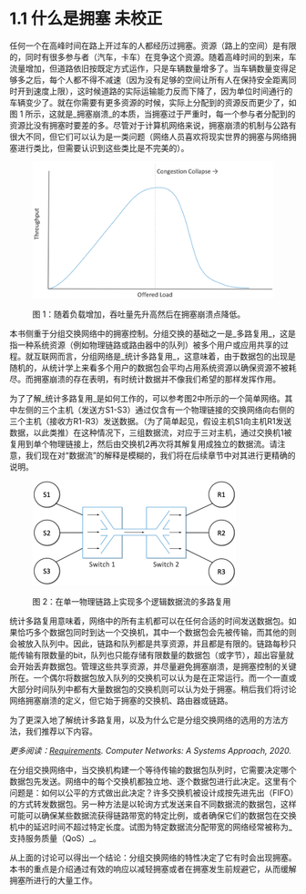 # 1.1 什么是拥塞 未校正

任何一个在高峰时间在路上开过车的人都经历过拥塞。资源（路上的空间）是有限的，同时有很多参与者（汽车，卡车）在竞争这个资源。随着高峰时间的到来，车流量增加，但道路依旧按既定方式运作，只是车辆数量增多了。当车辆数量变得足够多之后，每个人都不得不减速（因为没有足够的空间让所有人在保持安全距离同时开到速度上限），这时候道路的实际运输能力反而下降了，因为单位时间通行的车辆变少了。就在你需要有更多资源的时候，实际上分配到的资源反而更少了，如图 1 所示，这就是_拥塞崩溃_的本质，当拥塞过于严重时，每一个参与者分配到的资源比没有拥塞时要差的多。尽管对于计算机网络来说，拥塞崩溃的机制与公路有很大不同，但它们可以认为是一类问题（网络人员喜欢将现实世界的拥塞与网络拥塞进行类比，但需要认识到这些类比是不完美的）。

<figure><img src="../.gitbook/assets/image (2).png" alt=""><figcaption><p>图 1：随着负载增加，吞吐量先升高然后在拥塞崩溃点降低。</p></figcaption></figure>

本书侧重于分组交换网络中的拥塞控制。分组交换的基础之一是_多路复用_，这是指一种系统资源（例如物理链路或路由器中的队列）被多个用户或应用共享的过程。就互联网而言，分组网络是_统计多路复用_，这意味着，由于数据包的出现是随机的，从统计学上来看多个用户的数据包会平均占用系统资源以确保资源不被耗尽。而拥塞崩溃的存在表明，有时统计数据并不像我们希望的那样发挥作用。

为了了解_统计多路复用_是如何工作的，可以参考图2中所示的一个简单网络。其中左侧的三个主机（发送方S1-S3）通过仅含有一个物理链接的交换网络向右侧的三个主机（接收方R1-R3）发送数据。（为了简单起见，假设主机S1向主机R1发送数据，以此类推）在这种情况下，三组数据流，对应于三对主机，通过交换机1被复用到单个物理链接上，然后由交换机2再次将其解复用成独立的数据流。请注意，我们现在对“数据流”的解释是模糊的，我们将在后续章节中对其进行更精确的说明。

<figure><img src="../.gitbook/assets/image (1) (1).png" alt="" width="358"><figcaption><p>图 2：在单一物理链路上实现多个逻辑数据流的多路复用</p></figcaption></figure>

统计多路复用意味着，网络中的所有主机都可以在任何合适的时间发送数据包。如果恰巧多个数据包同时到达一个交换机，其中一个数据包会先被传输，而其他的则会被放入队列中。因此，链路和队列都是共享资源，并且都是有限的。链路每秒只能传输有限数量的bit，队列也只能存储有限数量的数据包（或字节），超出容量就会开始丢弃数据包。管理这些共享资源，并尽量避免拥塞崩溃，是拥塞控制的关键所在。一个偶尔将数据包放入队列的交换机可以认为是在正常运行。而一个一直或大部分时间队列中都有大量数据包的交换机则可以认为处于拥塞。稍后我们将讨论网络拥塞崩溃的定义，但它始于拥塞的交换机、路由器或链路。

为了更深入地了解统计多路复用，以及为什么它是分组交换网络的选用的方法方法，我们推荐以下内容。

_更多阅读：_[_Requirements_](https://book.systemsapproach.org/foundation/requirements.html)_. Computer Networks: A Systems Approach, 2020._

在分组交换网络中，当交换机构建一个等待传输的数据包队列时，它需要决定哪个数据包先发送。网络中的每个交换机都独立地、逐个数据包进行此决定。这里有个问题是：如何以公平的方式做出此决定？许多交换机被设计成按先进先出（FIFO）的方式转发数据包。另一种方法是以轮询方式发送来自不同数据流的数据包，这样可能可以确保某些数据流获得链路带宽的特定比例，或者确保它们的数据包在交换机中的延迟时间不超过特定长度。试图为特定数据流分配带宽的网络经常被称为_支持服务质量（QoS）_。

从上面的讨论可以得出一个结论：分组交换网络的特性决定了它有时会出现拥塞。本书的重点是介绍通过有效的响应以减轻拥塞或者在拥塞发生前规避它，从而缓解拥塞所进行的大量工作。

